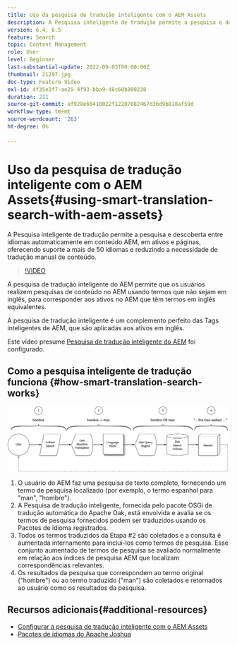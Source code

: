```yaml
---
title: Uso da pesquisa de tradução inteligente com o AEM Assets
description: A Pesquisa inteligente de tradução permite a pesquisa e descoberta entre idiomas automaticamente em conteúdo AEM, em ativos e páginas, oferecendo suporte a mais de 50 idiomas e reduzindo a necessidade de tradução manual de conteúdo.
version: 6.4, 6.5
feature: Search
topic: Content Management
role: User
level: Beginner
last-substantial-update: 2022-09-03T00:00:00Z
thumbnail: 21297.jpg
doc-type: Feature Video
exl-id: 4f35e3f7-ae29-4f93-bba9-48c60b800238
duration: 211
source-git-commit: af928e60410022f12207082467d3bd9b818af59d
workflow-type: tm+mt
source-wordcount: '263'
ht-degree: 0%

---
```


# Uso da pesquisa de tradução inteligente com o AEM Assets{#using-smart-translation-search-with-aem-assets}

A Pesquisa inteligente de tradução permite a pesquisa e descoberta entre idiomas automaticamente em conteúdo AEM, em ativos e páginas, oferecendo suporte a mais de 50 idiomas e reduzindo a necessidade de tradução manual de conteúdo.

>[!VIDEO](https://video.tv.adobe.com/v/21297?quality=12&learn=on)

A pesquisa de tradução inteligente do AEM permite que os usuários realizem pesquisas de conteúdo no AEM usando termos que não sejam em inglês, para corresponder aos ativos no AEM que têm termos em inglês equivalentes.

A pesquisa de tradução inteligente é um complemento perfeito das Tags inteligentes de AEM, que são aplicadas aos ativos em inglês.

Este vídeo presume [Pesquisa de tradução inteligente do AEM](smart-translation-search-technical-video-setup.md) foi configurado.

## Como a pesquisa inteligente de tradução funciona {#how-smart-translation-search-works}

![Diagrama de fluxo de pesquisa de tradução inteligente](assets/smart-translation-search-flow.png)

1. O usuário do AEM faz uma pesquisa de texto completo, fornecendo um termo de pesquisa localizado (por exemplo, o termo espanhol para &quot;man&quot;, &quot;hombre&quot;).
2. A Pesquisa de tradução inteligente, fornecida pelo pacote OSGi de tradução automática do Apache Oak, está envolvida e avalia se os termos de pesquisa fornecidos podem ser traduzidos usando os Pacotes de idioma registrados.
3. Todos os termos traduzidos da Etapa #2 são coletados e a consulta é aumentada internamente para incluí-los como termos de pesquisa. Esse conjunto aumentado de termos de pesquisa se avaliado normalmente em relação aos índices de pesquisa AEM que localizam correspondências relevantes.
4. Os resultados da pesquisa que correspondem ao termo original (&quot;hombre&quot;) ou ao termo traduzido (&quot;man&quot;) são coletados e retornados ao usuário como os resultados da pesquisa.

## Recursos adicionais{#additional-resources}

* [Configurar a pesquisa de tradução inteligente com o AEM Assets](smart-translation-search-technical-video-setup.md)
* [Pacotes de idiomas do Apache Joshua](https://cwiki.apache.org/confluence/display/JOSHUA/Language+Packs)

